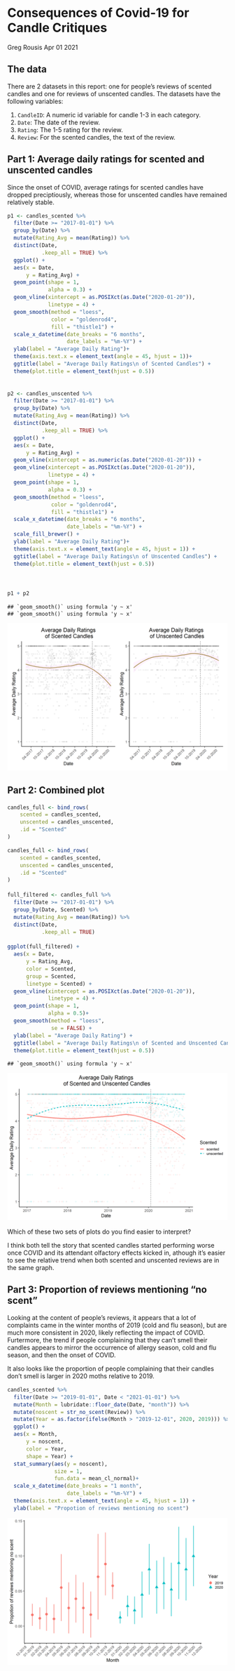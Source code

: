 Consequences of Covid-19 for Candle Critiques
================
Greg Rousis
Apr 01 2021

## The data

There are 2 datasets in this report: one for people’s reviews of scented
candles and one for reviews of unscented candles. The datasets have the
following variables:

1.  `CandleID`: A numeric id variable for candle 1-3 in each category.
2.  `Date`: The date of the review.
3.  `Rating`: The 1-5 rating for the review.
4.  `Review`: For the scented candles, the text of the review.

## Part 1: Average daily ratings for scented and unscented candles

Since the onset of COVID, average ratings for scented candles have
dropped preciptiously, whereas those for unscented candles have remained
relatively stable.

``` r
p1 <- candles_scented %>% 
  filter(Date >= "2017-01-01") %>% 
  group_by(Date) %>% 
  mutate(Rating_Avg = mean(Rating)) %>%
  distinct(Date,
           .keep_all = TRUE) %>% 
  ggplot() +
  aes(x = Date,
      y = Rating_Avg) +
  geom_point(shape = 1, 
             alpha = 0.3) +
  geom_vline(xintercept = as.POSIXct(as.Date("2020-01-20")),
             linetype = 4) +
  geom_smooth(method = "loess",
              color = "goldenrod4",
              fill = "thistle1") +
  scale_x_datetime(date_breaks = "6 months",
                   date_labels = "%m-%Y") +
  ylab(label = "Average Daily Rating")+
  theme(axis.text.x = element_text(angle = 45, hjust = 1))+
  ggtitle(label = "Average Daily Ratings\n of Scented Candles") +
  theme(plot.title = element_text(hjust = 0.5))


p2 <- candles_unscented %>% 
  filter(Date >= "2017-01-01") %>% 
  group_by(Date) %>% 
  mutate(Rating_Avg = mean(Rating)) %>%
  distinct(Date,
           .keep_all = TRUE) %>% 
  ggplot() +
  aes(x = Date,
      y = Rating_Avg) +
  geom_vline(xintercept = as.numeric(as.Date("2020-01-20"))) +
  geom_vline(xintercept = as.POSIXct(as.Date("2020-01-20")),
             linetype = 4) +
  geom_point(shape = 1,
             alpha = 0.3) +
  geom_smooth(method = "loess",
              color = "goldenrod4",
              fill = "thistle1") +
  scale_x_datetime(date_breaks = "6 months",
                   date_labels = "%m-%Y") +
  scale_fill_brewer() +
  ylab(label = "Average Daily Rating")+
  theme(axis.text.x = element_text(angle = 45, hjust = 1)) +
  ggtitle(label = "Average Daily Ratings\n of Unscented Candles") +
  theme(plot.title = element_text(hjust = 0.5))



p1 + p2
```

    ## `geom_smooth()` using formula 'y ~ x'
    ## `geom_smooth()` using formula 'y ~ x'

![](Figs/separate%20plots-1.png)<!-- -->

## Part 2: Combined plot

``` r
candles_full <- bind_rows(
    scented = candles_scented, 
    unscented = candles_unscented, 
    .id = "Scented"
)
```

``` r
candles_full <- bind_rows(
    scented = candles_scented, 
    unscented = candles_unscented, 
    .id = "Scented"
)

full_filtered <- candles_full %>% 
  filter(Date >= "2017-01-01") %>% 
  group_by(Date, Scented) %>% 
  mutate(Rating_Avg = mean(Rating)) %>%
  distinct(Date,
           .keep_all = TRUE)

ggplot(full_filtered) +
  aes(x = Date,
      y = Rating_Avg,
      color = Scented,
      group = Scented,
      linetype = Scented) +
  geom_vline(xintercept = as.POSIXct(as.Date("2020-01-20")),
             linetype = 4) +
  geom_point(shape = 1,
             alpha = 0.5)+
  geom_smooth(method = "loess",
              se = FALSE) +
  ylab(label = "Average Daily Rating") +
  ggtitle(label = "Average Daily Ratings\n of Scented and Unscented Candles") +
  theme(plot.title = element_text(hjust = 0.5))
```

    ## `geom_smooth()` using formula 'y ~ x'

![](Figs/unnamed-chunk-1-1.png)<!-- -->

Which of these two sets of plots do you find easier to interpret?

I think both tell the story that scented candles started performing
worse once COVID and its attendant olfactory effects kicked in, athough
it’s easier to see the relative trend when both scented and unscented
reviews are in the same graph.

## Part 3: Proportion of reviews mentioning “no scent”

Looking at the content of people’s reviews, it appears that a lot of
complaints came in the winter months of 2019 (cold and flu season), but
are much more consistent in 2020, likely reflecting the impact of COVID.
Furtermore, the trend if people complaining that they can’t smell their
candles appears to mirror the occurrence of allergy season, cold and flu
season, and then the onset of COVID.

It also looks like the proportion of people complaining that their
candles don’t smell is larger in 2020 moths relative to 2019.

``` r
candles_scented %>% 
  filter(Date >= "2019-01-01", Date < "2021-01-01") %>% 
  mutate(Month = lubridate::floor_date(Date, "month")) %>% 
  mutate(noscent = str_no_scent(Review)) %>%
  mutate(Year = as.factor(ifelse(Month > "2019-12-01", 2020, 2019))) %>%
  ggplot() +
  aes(x = Month,
      y = noscent,
      color = Year,
      shape = Year) +
  stat_summary(aes(y = noscent), 
               size = 1,
               fun.data = mean_cl_normal)+
  scale_x_datetime(date_breaks = "1 month",
                   date_labels = "%m-%Y") +
  theme(axis.text.x = element_text(angle = 45, hjust = 1)) +
  ylab(label = "Propotion of reviews mentioning no scent")
```

![](Figs/unnamed-chunk-2-1.png)<!-- -->
